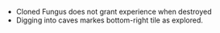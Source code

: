 - Cloned Fungus does not grant experience when destroyed
- Digging into caves markes bottom-right tile as explored.
